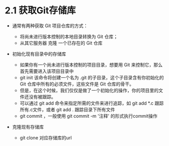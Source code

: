 # 2.1 获取Git存储库

- 通常有两种获取 Git 项目仓库的方式：
  - 将尚未进行版本控制的本地目录转换为 Git 仓库；
  - 从其它服务器 克隆 一个已存在的 Git 仓库

- 初始化现有目录中的存储库
  - 如果你有一个尚未进行版本控制的项目目录，想要用 Git 来控制它，那么首先需要进入该项目目录中
  - git init 该命令将创建一个名为 .git 的子目录，这个子目录含有你初始化的 Git 仓库中所有的必须文件，这些文件是 Git 仓库的骨干。
  - 但是，在这个时候，我们仅仅是做了一个初始化的操作，你的项目里的文件还没有被跟踪。
  - 可以通过 git add 命令来指定所需的文件来进行追踪，如 git add *.c 跟踪所有.c文件，或者 git add . 跟踪目录下所有文件
  - git commit ，一般使用 git commit -m '注释' 的形式执行commit操作

- 克隆现有存储库
  - git clone 对应存储库的url
